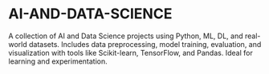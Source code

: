 # AI-AND-DATA-SCIENCE
A collection of AI and Data Science projects using Python, ML, DL, and real-world datasets. Includes data preprocessing, model training, evaluation, and visualization with tools like Scikit-learn, TensorFlow, and Pandas. Ideal for learning and experimentation.
